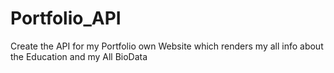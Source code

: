 # Portfolio_API
Create the API for my Portfolio own Website which renders my all info about the Education and my All BioData
